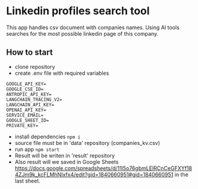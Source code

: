 # Linkedin profiles search tool

This app handles csv document with companies names. Using AI tools searches for the most possible linkedin page of this company.

## How to start

- clone repository
- create .env file with required variables
```
GOOGLE_API_KEY=
GOOGLE_CSE_ID=
ANTROPIC_API_KEY=
LANGCHAIN_TRACING_V2=
LANGCHAIN_API_KEY=
OPENAI_API_KEY=
SERVICE_EMAIL=
GOOGLE_SHEET_ID=
PRIVATE_KEY=

```
- install dependencies
```npm i```
- source file must be in 'data' repository (companies_kv.csv)
- run app
```npm start```
- Result will be writen in 'result' repository 
- Also result will we saved in Google Sheets https://docs.google.com/spreadsheets/d/11l5o76gbmLEIRCnCeGFXYf184ZJm9k_kcFLMhNIxfx4/edit?gid=1840660951#gid=1840660951 in the last sheet.